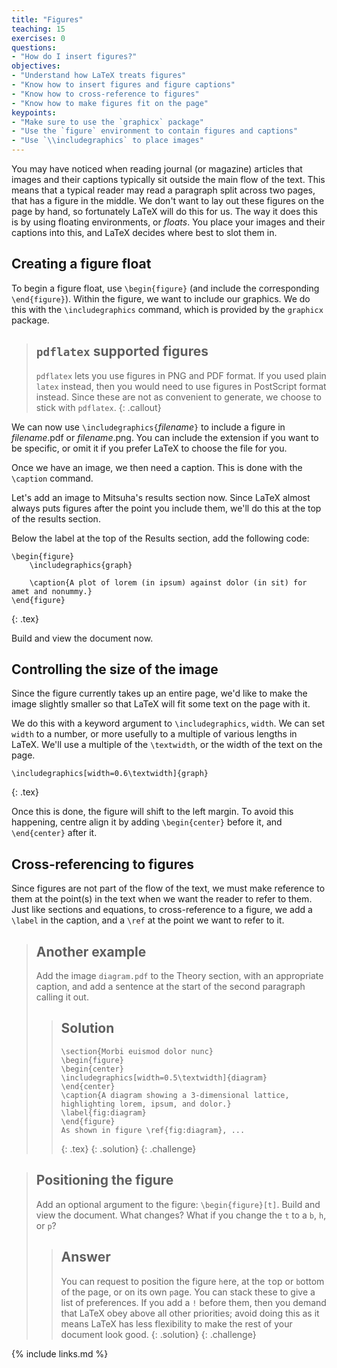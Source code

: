 ```yaml
---
title: "Figures"
teaching: 15
exercises: 0
questions:
- "How do I insert figures?"
objectives:
- "Understand how LaTeX treats figures"
- "Know how to insert figures and figure captions"
- "Know how to cross-reference to figures"
- "Know how to make figures fit on the page"
keypoints:
- "Make sure to use the `graphicx` package"
- "Use the `figure` environment to contain figures and captions"
- "Use `\\includegraphics` to place images"
---
```


You may have noticed when reading journal (or magazine) articles that 
images and their captions typically sit outside the main flow of the text. 
This means that a typical reader may read a paragraph split across two pages, 
that has a figure in the middle. We don't want to lay out these figures on the 
page by hand, so fortunately LaTeX will do this for us. The way it does this
is by using floating environments, or _floats_. You place your images and their
captions into this, and LaTeX decides where best to slot them in.

## Creating a figure float

To begin a figure float, use `\begin{figure}` (and include the corresponding
`\end{figure}`). Within the figure, we want to include our graphics. We do this
with the `\includegraphics` command, which is provided by the `graphicx` package.

> ## `pdflatex` supported figures
>
> `pdflatex` lets you use figures in PNG and PDF format.
> If you used plain `latex` instead, then you would need to use
> figures in PostScript format instead. Since these are not as convenient to
> generate, we choose to stick with `pdflatex`.
{: .callout}

We can now use `\includegraphics{`_filename_`}` to include a figure in _filename_.pdf
or _filename_.png. You can include the extension if you want to be specific, or omit it
if you prefer LaTeX to choose the file for you.

Once we have an image, we then need a caption. This is done with the `\caption` command.

Let's add an image to Mitsuha's results section now. Since LaTeX almost always puts
figures after the point you include them, we'll do this at the top of the results section.

Below the label at the top of the Results section, add the following code:

~~~
\begin{figure}
    \includegraphics{graph}

    \caption{A plot of lorem (in ipsum) against dolor (in sit) for amet and nonummy.}
\end{figure}
~~~
{: .tex}

Build and view the document now.


## Controlling the size of the image

Since the figure currently takes up an entire page, we'd like to make the image slightly
smaller so that LaTeX will fit some text on the page with it.

We do this with a keyword argument to `\includegraphics`, `width`. We can set `width` to
a number, or more usefully to a multiple of various lengths in LaTeX. We'll use a multiple
of the `\textwidth`, or the width of the text on the page.

~~~
\includegraphics[width=0.6\textwidth]{graph}
~~~
{: .tex}

Once this is done, the figure will shift to the left margin. To avoid this happening, centre align it
by adding `\begin{center}` before it, and `\end{center}` after it.


## Cross-referencing to figures

Since figures are not part of the flow of the text, we must make reference to them at the point(s) in 
the text when we want the reader to refer to them.
Just like sections and equations, to cross-reference to a figure, we add a `\label` in the caption,
and a `\ref` at the point we want to refer to it.

> ## Another example
>
> Add the image `diagram.pdf` to the Theory section, with an appropriate caption, and add a sentence
> at the start of the second paragraph calling it out.
> 
> > ## Solution
> >
> > ~~~
> > \section{Morbi euismod dolor nunc}
> > \begin{figure}
> > \begin{center}
> > \includegraphics[width=0.5\textwidth]{diagram}
> > \end{center}
> > \caption{A diagram showing a 3-dimensional lattice, highlighting lorem, ipsum, and dolor.}
> > \label{fig:diagram}
> > \end{figure}
> > As shown in figure \ref{fig:diagram}, ...
> > ~~~
> > {: .tex}
> {: .solution}
{: .challenge}

> ## Positioning the figure
>
> Add an optional argument to the figure: `\begin{figure}[t]`. Build and view the document.
> What changes? What if you change the `t` to a `b`, `h`, or `p`?
>
> > ## Answer
> >
> > You can request to position the figure `h`ere, at the `t`op or `b`ottom of the page, or on its
> > own `p`age. You can stack these to give a list of preferences. If you add a `!` before them,
> > then you demand that LaTeX obey above all other priorities; avoid doing this as it
> > means LaTeX has less flexibility to make the rest of your document look good.
> {: .solution}
{: .challenge}

{% include links.md %}
